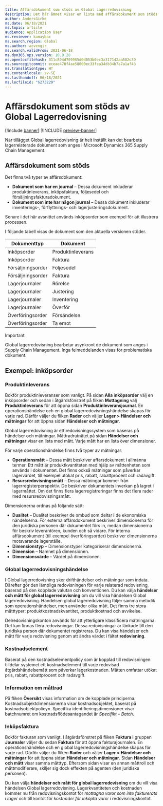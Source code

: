 ```yaml
---
title: Affärsdokument som stöds av Global Lagerredovisning
description: Det här ämnet visar en lista med affärsdokument som stöds av Global lagerredovisning. Det ger också ett detaljerat exempel på inköpsorderdokument.
author: AndersGirke
ms.date: 06/18/2021
ms.topic: article
audience: Application User
ms.reviewer: kamaybac
ms.search.region: Global
ms.author: aevengir
ms.search.validFrom: 2021-06-18
ms.dyn365.ops.version: 10.0.20
ms.openlocfilehash: 311c894d709985d0d053b0ec3a317142aa582c39
ms.sourcegitcommit: eceae470f4ae58000ec33fea34db34b7a7a1af43
ms.translationtype: HT
ms.contentlocale: sv-SE
ms.lasthandoff: 06/18/2021
ms.locfileid: "6273229"
---
```

# <a name="business-documents-supported-by-global-inventory-accounting"></a>Affärsdokument som stöds av Global Lagerredovisning

[!include [banner](../includes/banner.md)]
[!INCLUDE [preview-banner](../includes/preview-banner.md)]

När tillägget Global lagerredovisning är helt inställt kan det bearbeta lagerrelaterade dokument som anges i Microsoft Dynamics 365 Supply Chain Management.

## <a name="supported-business-documents"></a>Affärsdokument som stöds

Det finns två typer av affärsdokument:

- **Dokument som har en journal** – Dessa dokument inkluderar produktinleverans, inköpsfaktura, följesedel och försäljningsfakturadokument.
- **Dokument som inte har någon journal** – Dessa dokument inkluderar inventerings-, förflyttnings- och lagerjusteringsdokument.

Senare i det här avsnittet används inköpsorder som exempel för att illustrera processen.

I följande tabell visas de dokument som den aktuella versionen stöder.

| Dokumenttyp      | Dokument        |
|--------------------|-----------------|
| Inköpsorder     | Produktinleverans |
| Inköpsorder     | Faktura         |
| Försäljningsorder        | Följesedel    |
| Försäljningsorder        | Faktura         |
| Lagerjournaler | Rörelse        |
| Lagerjournaler | Justering      |
| Lagerjournaler | Inventering        |
| Lagerjournaler | Överför        |
| Överföringsorder     | Försändelse        |
| Överföringsorder     | Ta emot         |

> [!IMPORTANT]
> Global lagerredovisning bearbetar asynkront de dokument som anges i Supply Chain Management. Inga felmeddelanden visas för problematiska dokument.

## <a name="example-purchase-order"></a>Exempel: inköpsorder

### <a name="product-receipt"></a>Produktinleverans

Bokför produktinleveranser som vanligt. På sidan **Alla inköpsorder** välj en inköpsorder och sedan i åtgärdsfönstret på fliken **Mottagning** välj **Produktinleverans** för att öppna sidan **Produktinleveransjournal**. En operationshändelse och en global lagerredovisningshändelse skapas för varje rad. Därför väljer du fliken **Rader** och väljer **Lager \> Händelser och mätningar** för att öppna sidan **Händelser och mätningar**.

Global lagerredovisning är ett redovisningssystem som baseras på händelser och mätningar. Måttradrutnätet på sidan **Händelser och mätningar** visar en lista med mått. Varje mått har en lista över dimensioner.

För varje operationshändelse finns två typer av mätningar:

- **Operationsmått** – Dessa mått beskriver affärsdokument i allmänna termer. Ett mått är produktkvantiteten med hjälp av måttenheten som används i dokumentet. Det finns också mätningar som påverkar lagervärdet, till exempel utökat pris, rabatt, rabattprocent och radavgift.
- **Resursredovisningsmått** – Dessa mätningar kommer från lagerregisterperspektiv. De beskriver dokumentets inverkan på lagret i lagermåttet. Om det finns flera lagerregistreringar finns det flera rader med resursredovisningsmått.

Dimensionerna ordnas på följande sätt:

- **Dualitet** – Dualitet beskriver de ombud som deltar i de ekonomiska händelserna. För externa affärsdokument beskriver dimensionerna för den juridiska personen där dokumentet förs in, medan dimensionerna för beskriv leverantören, kunden och så vidare. För interna affärsdokument (till exempel överföringsorder) beskriver dimensionerna motsvarande lagerställe.
- **Dimensionstyp** – Dimensionstyper kategoriserar dimensionerna.
- **Dimension** – Namnet på dimensionen.
- **Dimensionsvärde** – Värdet på dimensionen.

### <a name="global-inventory-accounting-event"></a>Global lagerredovisningshändelse

I Global lagerredovisning sker drifthändelser och mätningar som indata. Därefter gör den lämpliga redovisningen för varje relaterad redovisning, baserad på den kopplade valutan och konventionen. Du kan välja **händelser och mått för global lagerredovisning** om du vill visa händelsen Global lagerredovisning. Händelsen global lagerredovisning följer samma metodik som operationshändelser, men använder olika mått. Det finns tre stora måtttyper: produktkostnadskvantitet, produktkostnad och avvikelse.

Delredovisningskonton används för att ytterligare klassificera mätningarna. Det kan finnas flera redovisningar. Dessa redovisningar är länkade till den juridiska person där dokumentet registreras. Du kan visa händelser och mått för varje redovisning genom att ändra värdet i fältet **redovisning**.

### <a name="cost-element"></a>Kostnadselement

Baserat på den kostnadselementpolicy som är kopplad till redovisningen tilldelar systemet ett kostnadselement till varje redovisad åtgärdshändelsemått som påverkar lagerkostnaden. Måtten omfattar utökat pris, rabatt, rabattprocent och radavgift.

### <a name="measurement-line-details"></a>Information om måttrad

På fliken **Översikt** visas information om de kopplade principerna. Kostnadsobjektdimensionerna visar kostnadsobjektet, baserat på kostnadsobjektpolicyn. Specifika identifieringsdimensioner visar batchnumret om kostnadsflödesantagandet är *Specifikt – Batch*.

### <a name="purchase-invoice"></a>Inköpsfaktura

Bokför fakturan som vanligt. I åtgärdsfönstret på fliken **Faktura** i gruppen **Journaler** väljer du sedan **Faktura** för att öppna fakturajournalen. En operationshändelse och en global lagerredovisningshändelse skapas för varje rad. Därför väljer du fliken **Rader** och väljer **Lager \> Händelser och mätningar** för att öppna sidan **Händelser och mätningar**. Sidan **Händelser och mått** visar samma måtttyp. Eftersom sidan visar en annan måttroll och måttmodifierare, skiljer sig dock effekten på agenten (den juridiska personen).

Du kan välja **händelser och mått för global lagerredovisning** om du vill visa händelsen Global lagerredovisning. Lagerkvantiteten och kostnaden kommer nu från redovisningskontot för *mottagna varor som inte fakturerats i lager* och till kontot för *kostnader för inköpta varor* i redovisningskontot.
